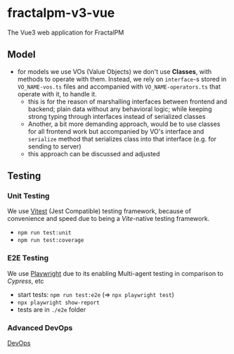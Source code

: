 # fractalpm-v3-vue

The Vue3 web application for FractalPM

## Model

- for models we use VOs (Value Objects) we don't use **Classes**, with methods to operate with them. Instead, we rely on `interface`-s stored in `VO_NAME-vos.ts` files and accompanied with `VO_NAME-operators.ts` that operate with it, to handle it.
  - this is for the reason of marshalling interfaces between frontend and backend; plain data without any behavioral logic; while keeping strong typing through interfaces instead of serialized classes
  - Another, a bit more demanding approach, would be to use classes for all frontend work but accompanied by VO's interface and `serialize` method that serializes class into that interface (e.g. for sending to server)
  - this approach can be discussed and adjusted

## Testing

### Unit Testing

We use [Vitest](https://vitest.dev/) (Jest Compatible) testing framework, because of convenience and speed due to being a *Vite*-native testing framework.

- `npm run test:unit`
- `npm run test:coverage`

### E2E Testing

We use [Playwright](https://playwright.dev/) due to its enabling Multi-agent testing in comparison to *Cypress*, etc

- start tests: `npm run test:e2e` (=> `npx playwright test`)
- `npx playwright show-report`
- tests are in `./e2e` folder

### Advanced DevOps

[DevOps](./DevOps.md)